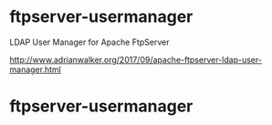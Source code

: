 # ftpserver-usermanager
LDAP User Manager for Apache FtpServer

http://www.adrianwalker.org/2017/09/apache-ftpserver-ldap-user-manager.html
# ftpserver-usermanager
